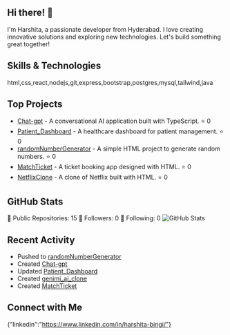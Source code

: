 ## Hi there! 👋

I'm Harshita, a passionate developer from Hyderabad. I love creating innovative solutions and exploring new technologies. Let's build something great together!

## Skills & Technologies

html,css,react,nodejs,git,express,bootstrap,postgres,mysql,tailwind,java

## Top Projects

- [Chat-gpt](https://github.com/bingiharshita/Chat-gpt) - A conversational AI application built with TypeScript. ⭐ 0
- [Patient_Dashboard](https://github.com/bingiharshita/Patient_Dashboard) - A healthcare dashboard for patient management. ⭐ 0
- [randomNumberGenerator](https://github.com/bingiharshita/randomNumberGenerator) - A simple HTML project to generate random numbers. ⭐ 0
- [MatchTicket](https://github.com/bingiharshita/MatchTicket) - A ticket booking app designed with HTML. ⭐ 0
- [NetflixClone](https://github.com/bingiharshita/NetflixClone) - A clone of Netflix built with HTML. ⭐ 0

## GitHub Stats

🔹 Public Repositories: 15
🔹 Followers: 0
🔹 Following: 0
![GitHub Stats](https://github-readme-stats.vercel.app/api?username=bingiharshita&show_icons=true&theme=radical)

## Recent Activity

- Pushed to [randomNumberGenerator](https://github.com/bingiharshita/randomNumberGenerator)
- Created [Chat-gpt](https://github.com/bingiharshita/Chat-gpt)
- Updated [Patient_Dashboard](https://github.com/bingiharshita/Patient_Dashboard)
- Created [genimi_ai_clone](https://github.com/bingiharshita/genimi_ai_clone)
- Created [MatchTicket](https://github.com/bingiharshita/MatchTicket)

## Connect with Me

{"linkedin":"https://www.linkedin.com/in/harshita-bingi/"}
